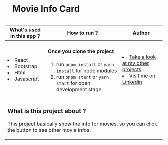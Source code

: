 

<div id="user-content-toc">
  <ul align="left">
    <summary><h1 style="display: inline-block">Movie Info Card</h1></summary>
  </ul>
</div>

<table>
   <thead>
        <tr>
            <th>What's used in this app ?</th>
            <th>How to run ?</th>
            <th>Author</th>
        </tr>
    </thead>
  <tbody>
  <tr>
    <td> 
      <li> React  
      <li> Bootstrap
      <li> Html
      <li> Javascript
    </td>
    <td>  <h4>Once you clone the project</h4>  
      
 1) run  `pnpm install`  or `yarn install` for node modules
 2) run `pnpm start` or `yarn start` for open development stage
    
   </td>
    <td> <li> <a href="https://github.com/kamilarici" target="_blank">Take a look at my other projects</a> <li> <a href="https://www.linkedin.com/in/kamil-arici/" target="_blank">Visit me on Linkedin</a> 
  </tr>
  <tr>
    <td colspan="3"><h3>What is this project about ?</h3> 
<p>
This project basically show the info for movies, so you can click the button to see other movie infos.
</p>



